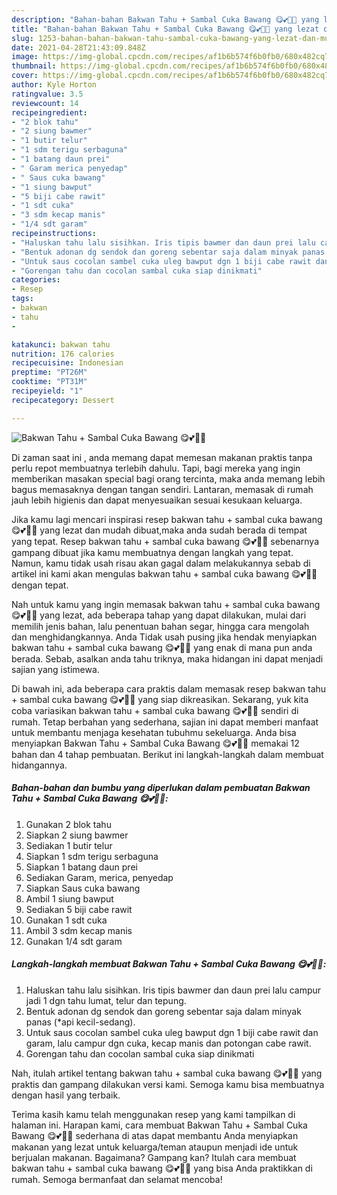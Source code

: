 ```yaml
---
description: "Bahan-bahan Bakwan Tahu + Sambal Cuka Bawang 😋💕👍🏻 yang lezat dan Mudah Dibuat"
title: "Bahan-bahan Bakwan Tahu + Sambal Cuka Bawang 😋💕👍🏻 yang lezat dan Mudah Dibuat"
slug: 1253-bahan-bahan-bakwan-tahu-sambal-cuka-bawang-yang-lezat-dan-mudah-dibuat
date: 2021-04-28T21:43:09.848Z
image: https://img-global.cpcdn.com/recipes/af1b6b574f6b0fb0/680x482cq70/bakwan-tahu-sambal-cuka-bawang-😋💕👍🏻-foto-resep-utama.jpg
thumbnail: https://img-global.cpcdn.com/recipes/af1b6b574f6b0fb0/680x482cq70/bakwan-tahu-sambal-cuka-bawang-😋💕👍🏻-foto-resep-utama.jpg
cover: https://img-global.cpcdn.com/recipes/af1b6b574f6b0fb0/680x482cq70/bakwan-tahu-sambal-cuka-bawang-😋💕👍🏻-foto-resep-utama.jpg
author: Kyle Horton
ratingvalue: 3.5
reviewcount: 14
recipeingredient:
- "2 blok tahu"
- "2 siung bawmer"
- "1 butir telur"
- "1 sdm terigu serbaguna"
- "1 batang daun prei"
- " Garam merica penyedap"
- " Saus cuka bawang"
- "1 siung bawput"
- "5 biji cabe rawit"
- "1 sdt cuka"
- "3 sdm kecap manis"
- "1/4 sdt garam"
recipeinstructions:
- "Haluskan tahu lalu sisihkan. Iris tipis bawmer dan daun prei lalu campur jadi 1 dgn tahu lumat, telur dan tepung."
- "Bentuk adonan dg sendok dan goreng sebentar saja dalam minyak panas (*api kecil-sedang)."
- "Untuk saus cocolan sambel cuka uleg bawput dgn 1 biji cabe rawit dan garam, lalu campur dgn cuka, kecap manis dan potongan cabe rawit."
- "Gorengan tahu dan cocolan sambal cuka siap dinikmati"
categories:
- Resep
tags:
- bakwan
- tahu
- 

katakunci: bakwan tahu  
nutrition: 176 calories
recipecuisine: Indonesian
preptime: "PT26M"
cooktime: "PT31M"
recipeyield: "1"
recipecategory: Dessert

---
```



![Bakwan Tahu + Sambal Cuka Bawang 😋💕👍🏻](https://img-global.cpcdn.com/recipes/af1b6b574f6b0fb0/680x482cq70/bakwan-tahu-sambal-cuka-bawang-😋💕👍🏻-foto-resep-utama.jpg)

Di zaman  saat ini , anda memang dapat memesan makanan praktis tanpa perlu repot membuatnya terlebih dahulu. Tapi, bagi mereka yang ingin memberikan masakan special bagi orang tercinta, maka anda memang lebih bagus memasaknya dengan tangan sendiri. Lantaran, memasak di rumah jauh lebih higienis dan dapat menyesuaikan sesuai kesukaan keluarga.

Jika kamu lagi mencari inspirasi resep bakwan tahu + sambal cuka bawang 😋💕👍🏻 yang lezat dan mudah dibuat,maka anda sudah berada di tempat yang tepat. Resep bakwan tahu + sambal cuka bawang 😋💕👍🏻  sebenarnya gampang dibuat jika kamu membuatnya dengan langkah yang tepat. Namun, kamu tidak usah risau akan gagal dalam melakukannya 
sebab di artikel ini kami akan mengulas bakwan tahu + sambal cuka bawang 😋💕👍🏻 dengan tepat.  



Nah untuk kamu yang ingin memasak bakwan tahu + sambal cuka bawang 😋💕👍🏻 yang lezat, ada beberapa tahap yang dapat dilakukan, mulai dari memilih jenis bahan, lalu penentuan bahan segar, hingga cara mengolah dan menghidangkannya. Anda Tidak usah pusing jika hendak menyiapkan bakwan tahu + sambal cuka bawang 😋💕👍🏻 yang enak di mana pun anda berada. Sebab, asalkan anda  tahu triknya, maka hidangan ini dapat menjadi sajian yang istimewa.

Di bawah ini, ada beberapa cara praktis  dalam memasak resep bakwan tahu + sambal cuka bawang 😋💕👍🏻 yang siap dikreasikan. Sekarang, yuk kita coba variasikan bakwan tahu + sambal cuka bawang 😋💕👍🏻 sendiri di rumah. Tetap berbahan yang sederhana, sajian ini dapat memberi manfaat untuk membantu menjaga kesehatan tubuhmu sekeluarga. Anda bisa menyiapkan Bakwan Tahu + Sambal Cuka Bawang 😋💕👍🏻 memakai 12 bahan dan 4 tahap pembuatan. Berikut ini langkah-langkah dalam membuat hidangannya.

<!--inarticleads1-->

##### Bahan-bahan dan bumbu yang diperlukan dalam pembuatan Bakwan Tahu + Sambal Cuka Bawang 😋💕👍🏻:

1. Gunakan 2 blok tahu
1. Siapkan 2 siung bawmer
1. Sediakan 1 butir telur
1. Siapkan 1 sdm terigu serbaguna
1. Siapkan 1 batang daun prei
1. Sediakan  Garam, merica, penyedap
1. Siapkan  Saus cuka bawang
1. Ambil 1 siung bawput
1. Sediakan 5 biji cabe rawit
1. Gunakan 1 sdt cuka
1. Ambil 3 sdm kecap manis
1. Gunakan 1/4 sdt garam




<!--inarticleads2-->

##### Langkah-langkah membuat Bakwan Tahu + Sambal Cuka Bawang 😋💕👍🏻:

1. Haluskan tahu lalu sisihkan. Iris tipis bawmer dan daun prei lalu campur jadi 1 dgn tahu lumat, telur dan tepung.
1. Bentuk adonan dg sendok dan goreng sebentar saja dalam minyak panas (*api kecil-sedang).
1. Untuk saus cocolan sambel cuka uleg bawput dgn 1 biji cabe rawit dan garam, lalu campur dgn cuka, kecap manis dan potongan cabe rawit.
1. Gorengan tahu dan cocolan sambal cuka siap dinikmati




Nah, itulah artikel tentang  bakwan tahu + sambal cuka bawang 😋💕👍🏻  yang praktis dan gampang dilakukan versi kami. Semoga kamu bisa membuatnya dengan hasil yang terbaik. 

Terima kasih kamu telah menggunakan resep yang kami tampilkan di halaman ini. Harapan kami, cara membuat  Bakwan Tahu + Sambal Cuka Bawang 😋💕👍🏻 sederhana di atas dapat membantu Anda menyiapkan makanan yang lezat untuk keluarga/teman ataupun menjadi ide untuk berjualan makanan. Bagaimana? Gampang kan? Itulah cara membuat bakwan tahu + sambal cuka bawang 😋💕👍🏻 yang bisa Anda praktikkan di rumah. Semoga bermanfaat dan selamat mencoba!

